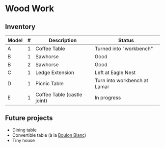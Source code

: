 # Wood Work

## Inventory

 Model | #    | Description                 | Status
-------|------|-----------------------------|--------
 A     | 1    | Coffee Table                | Turned into "workbench"
 B     | 1    | Sawhorse                    | Good
 B     | 2    | Sawhorse                    | Good
 C     | 1    | Ledge Extension             | Left at Eagle Nest
 D     | 1    | Picnic Table                | Turn into workbench at Lamar
 E     | 1    | Coffee Table (castle joint) | In progress

## Future projects

- Dining table
- Convertible table (à la [Boulon Blanc](https://www.kickstarter.com/projects/712852295/boulon-blanc-the-next-generation-of-transformable/description))
- Tiny house

